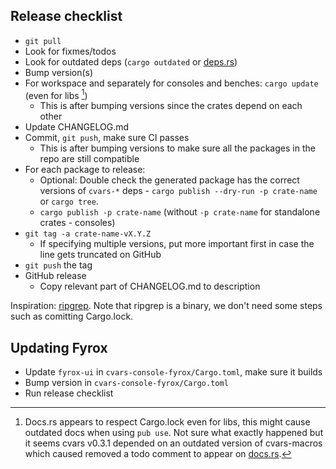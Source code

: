 ## Release checklist

- `git pull`
- Look for fixmes/todos
- Look for outdated deps (`cargo outdated` or [deps.rs](https://deps.rs/repo/github/martin-t/cvars))
- Bump version(s)
- For workspace and separately for consoles and benches: `cargo update` (even for libs [^lockfile])
  - This is after bumping versions since the crates depend on each other
- Update CHANGELOG.md
- Commit, `git push`, make sure CI passes
  - This is after bumping versions to make sure all the packages in the repo are still compatible
- For each package to release:
  - Optional: Double check the generated package has the correct versions of `cvars-*` deps - `cargo publish --dry-run -p crate-name` or `cargo tree`.
  - `cargo publish -p crate-name` (without `-p crate-name` for standalone crates - consoles)
- `git tag -a crate-name-vX.Y.Z`
  - If specifying multiple versions, put more important first in case the line gets truncated on GitHub
- `git push` the tag
- GitHub release
  - Copy relevant part of CHANGELOG.md to description

Inspiration: [ripgrep](https://github.com/BurntSushi/ripgrep/blob/master/RELEASE-CHECKLIST.md). Note that ripgrep is a binary, we don't need some steps such as comitting Cargo.lock.

[^lockfile]: Docs.rs appears to respect Cargo.lock even for libs, this might cause outdated docs when using `pub use`.
  Not sure what exactly happened but it seems cvars v0.3.1 depended on an outdated version of cvars-macros
  which caused removed a todo comment to appear on [docs.rs](https://docs.rs/cvars/0.3.1/cvars/macro.cvars.html).

## Updating Fyrox

- Update `fyrox-ui` in `cvars-console-fyrox/Cargo.toml`, make sure it builds
- Bump version in `cvars-console-fyrox/Cargo.toml`
- Run release checklist
